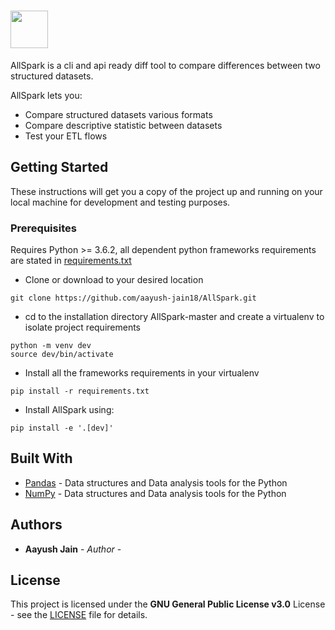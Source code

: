 <a href="https://github.com/aayush-jain18/AllSpark"><img src="file:///C:/Users/Aayush%20Jain/Downloads/allspark.png" height="60px" /></a>
=========================================================================================================================================
AllSpark is a cli and api ready diff tool to compare differences between two structured datasets.

AllSpark lets you:

   - Compare structured datasets  various formats
   - Compare descriptive statistic between datasets
   - Test your ETL flows 
 
 ## Getting Started

These instructions will get you a copy of the project up and running on your 
local machine for development and testing purposes.

### Prerequisites

Requires Python >= 3.6.2, all dependent python frameworks requirements are 
stated in [requirements.txt](requirements.txt)

  - Clone or download to your desired location
  ```
  git clone https://github.com/aayush-jain18/AllSpark.git
  ```
  - cd to the installation directory AllSpark-master and create a 
    virtualenv to isolate project requirements
  ```
  python -m venv dev
  source dev/bin/activate
  ```
  - Install all the frameworks requirements in your virtualenv
  ```
  pip install -r requirements.txt
  ```
  - Install AllSpark using:
  ```
  pip install -e '.[dev]'
  ```

## Built With

* [Pandas](https://pandas.pydata.org/) - Data structures and Data analysis tools for the Python
* [NumPy](https://www.numpy.org/) - Data structures and Data analysis tools for the Python

## Authors

* **Aayush Jain** - *Author* - 

## License

This project is licensed under the **GNU General Public License v3.0** License - see the 
[LICENSE](LICENSE) file for details.
